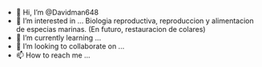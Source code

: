 - 👋 Hi, I’m @Davidman648
- 👀 I’m interested in ... Biologia reproductiva, reproduccion y alimentacion de especias marinas. (En futuro, restauracion de colares)
- 🌱 I’m currently learning ... 
- 💞️ I’m looking to collaborate on ... 
- 📫 How to reach me ... 

<!---
Davidman648/Davidman648 is a ✨ special ✨ repository because its `README.md` (this file) appears on your GitHub profile.
You can click the Preview link to take a look at your changes.
--->
